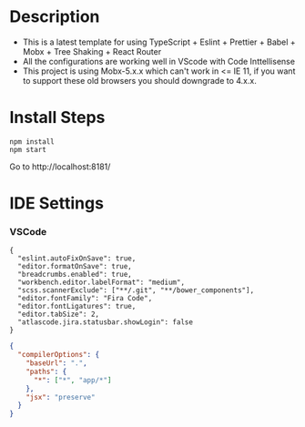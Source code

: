 # Description

- This is a latest template for using TypeScript + Eslint + Prettier + Babel + Mobx + Tree Shaking + React Router
- All the configurations are working well in VScode with Code Inttellisense
- This project is using Mobx-5.x.x which can't work in <= IE 11, if you want to support these old browsers you should downgrade to 4.x.x.

# Install Steps

```
npm install
npm start
```

Go to http://localhost:8181/

# IDE Settings

### VSCode

``` .vscode
{
  "eslint.autoFixOnSave": true,
  "editor.formatOnSave": true,
  "breadcrumbs.enabled": true,
  "workbench.editor.labelFormat": "medium",
  "scss.scannerExclude": ["**/.git", "**/bower_components"],
  "editor.fontFamily": "Fira Code",
  "editor.fontLigatures": true,
  "editor.tabSize": 2,
  "atlascode.jira.statusbar.showLogin": false
}

```

``` jsconfig.json
{
  "compilerOptions": {
    "baseUrl": ".",
    "paths": {
      "*": ["*", "app/*"]
    },
    "jsx": "preserve"
  }
}
```
